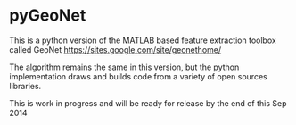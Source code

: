 pyGeoNet
========

This is a python version of the MATLAB based feature extraction toolbox called GeoNet
https://sites.google.com/site/geonethome/

The algorithm remains the same in this version, but the python implementation draws and 
builds code from a variety of open sources libraries.

This is work in progress and will be ready for release by the end of this Sep 2014
